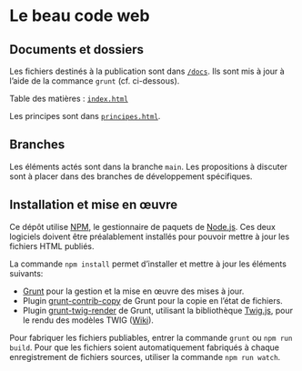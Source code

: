 # Le beau code web

## Documents et dossiers

Les fichiers destinés à la publication sont dans [`/docs`](docs). Ils sont mis à jour à l’aide de la commance `grunt` (cf. ci-dessous).

Table des matières : [`index.html`](docs/index.html)

Les principes sont dans [`principes.html`](docs/principes.html).

## Branches

Les éléments actés sont dans la branche `main`. Les propositions à discuter sont à placer dans des branches de développement spécifiques.

## Installation et mise en œuvre

Ce dépôt utilise [NPM](https://www.npmjs.org/), le gestionnaire de paquets de [Node.js](https://nodejs.org/). Ces deux logiciels doivent être préalablement installés pour pouvoir mettre à jour les fichiers HTML publiés.

La commande `npm install` permet d’installer et mettre à jour les éléments suivants:

- [Grunt](https://gruntjs.com/) pour la gestion et la mise en œuvre des mises à jour.
- Plugin [grunt-contrib-copy](https://www.npmjs.com/package/grunt-contrib-copy) de Grunt pour la copie en l’état de fichiers.
- Plugin [grunt-twig-render](https://www.npmjs.com/package/grunt-twig-render) de Grunt, utilisant la bibliothèque [Twig.js](https://github.com/twigjs/twig.js), pour le rendu des modèles TWIG ([Wiki](https://github.com/twigjs/twig.js/wiki)).

Pour fabriquer les fichiers publiables, entrer la commande `grunt` ou `npm run build`. Pour que les fichiers soient automatiquement fabriqués à chaque enregistrement de fichiers sources, utiliser la commande `npm run watch`.
